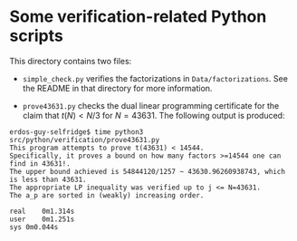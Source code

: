 # Some verification-related Python scripts

This directory contains two files:

* `simple_check.py` verifies the factorizations in
  `Data/factorizations`.  See the README in that directory for more
  information.

* `prove43631.py` checks the dual linear programming certificate for
  the claim that $t(N) < N/3$ for $N=43631$.  The following output is
  produced:

```
erdos-guy-selfridge$ time python3 src/python/verification/prove43631.py 
This program attempts to prove t(43631) < 14544.
Specifically, it proves a bound on how many factors >=14544 one can find in 43631!.
The upper bound achieved is 54844120/1257 ~ 43630.96260938743, which is less than 43631.
The appropriate LP inequality was verified up to j <= N=43631.
The a_p are sorted in (weakly) increasing order.

real	0m1.314s
user	0m1.251s
sys	0m0.044s
```
